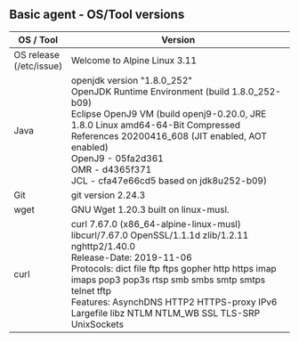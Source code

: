 ## Basic agent - OS/Tool versions

| OS / Tool | Version |
| -----------------|---------|
| OS release <br> (/etc/issue) |  Welcome to Alpine Linux 3.11 |
| Java | openjdk version "1.8.0_252" <br> OpenJDK Runtime Environment (build 1.8.0_252-b09) <br> Eclipse OpenJ9 VM (build openj9-0.20.0, JRE 1.8.0 Linux amd64-64-Bit Compressed References 20200416_608 (JIT enabled, AOT enabled) <br> OpenJ9   - 05fa2d361 <br> OMR      - d4365f371 <br> JCL      - cfa47e66cd5 based on jdk8u252-b09) |
| Git | git version 2.24.3 |        
| wget | GNU Wget 1.20.3 built on linux-musl. |
| curl | curl 7.67.0 (x86_64-alpine-linux-musl) libcurl/7.67.0 OpenSSL/1.1.1d zlib/1.2.11 nghttp2/1.40.0 <br> Release-Date: 2019-11-06 <br> Protocols: dict file ftp ftps gopher http https imap imaps pop3 pop3s rtsp smb smbs smtp smtps telnet tftp <br> Features: AsynchDNS HTTP2 HTTPS-proxy IPv6 Largefile libz NTLM NTLM_WB SSL TLS-SRP UnixSockets |

